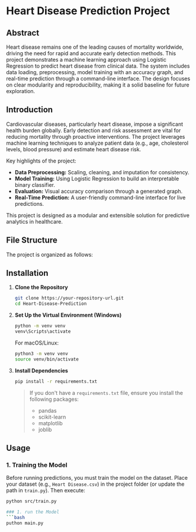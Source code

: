 # Heart Disease Prediction Project

## Abstract

Heart disease remains one of the leading causes of mortality worldwide, driving the need for rapid and accurate early detection methods. This project demonstrates a machine learning approach using Logistic Regression to predict heart disease from clinical data. The system includes data loading, preprocessing, model training with an accuracy graph, and real-time prediction through a command-line interface. The design focuses on clear modularity and reproducibility, making it a solid baseline for future exploration.

## Introduction

Cardiovascular diseases, particularly heart disease, impose a significant health burden globally. Early detection and risk assessment are vital for reducing mortality through proactive interventions. The project leverages machine learning techniques to analyze patient data (e.g., age, cholesterol levels, blood pressure) and estimate heart disease risk.

Key highlights of the project:

- **Data Preprocessing:** Scaling, cleaning, and imputation for consistency.
- **Model Training:** Using Logistic Regression to build an interpretable binary classifier.
- **Evaluation:** Visual accuracy comparison through a generated graph.
- **Real-Time Prediction:** A user-friendly command-line interface for live predictions.

This project is designed as a modular and extensible solution for predictive analytics in healthcare.

## File Structure

The project is organized as follows:

## Installation

1. **Clone the Repository**

   ```bash
   git clone https://your-repository-url.git
   cd Heart-Disease-Prediction
   ```

2. **Set Up the Virtual Environment (Windows)**

   ```bash
   python -m venv venv
   venv\Scripts\activate
   ```

   For macOS/Linux:

   ```bash
   python3 -m venv venv
   source venv/bin/activate
   ```

3. **Install Dependencies**
   ```bash
   pip install -r requirements.txt
   ```
   > If you don't have a `requirements.txt` file, ensure you install the following packages:
   >
   > - pandas
   > - scikit-learn
   > - matplotlib
   > - joblib

## Usage

### 1. Training the Model

Before running predictions, you must train the model on the dataset. Place your dataset (e.g., `Heart Disease.csv`) in the project folder (or update the path in `train.py`). Then execute:

````bash
python src/train.py

### 1. run the Model
```bash
puthon main.py
````

